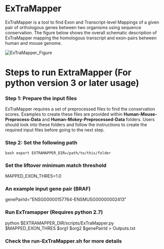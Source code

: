 # ExTraMapper
ExTraMapper is a tool to find Exon and Transcript-level Mappings of a given pair of orthologous genes between two organisms using sequence conservation. The figure below shows the overall schematic description of ExTraMapper mapping the homologous transcript and exon-pairs between human and mouse genome. 


![ExTraMapper_Figure](https://user-images.githubusercontent.com/18036388/90572310-8b693e00-e168-11ea-9fbc-8188c2834de9.jpg)

# Steps to run ExtraMapper (For python version 3 or later usage)
### Step 1: Prepare the input files
ExTraMapper requires a set of preprocessed files to find the conservation scores. Examples to create these files are provided within __Human-Mouse-Preprocess-Data__ and __Human-Mokey-Preprocessed-Data__ folders. Users should look into these folders and follow the instructions to create the required input files before going to the next step.   


### Step 2: Set the following path
```bash export EXTRAMAPPER_DIR=/path/to/this/folder```

### Set the liftover minimum match threshold
MAPPED_EXON_THRES=1.0

### An example input gene pair (BRAF)
genePairId="ENSG00000157764-ENSMUSG00000002413"

### Run ExTramapper (Requires python 2.7)
python $EXTRAMAPPER_DIR/scripts/ExTraMapper.py $MAPPED_EXON_THRES $org1 $org2 $genePairId > Outputs.txt

### Check the run-ExTraMapper.sh for more details
